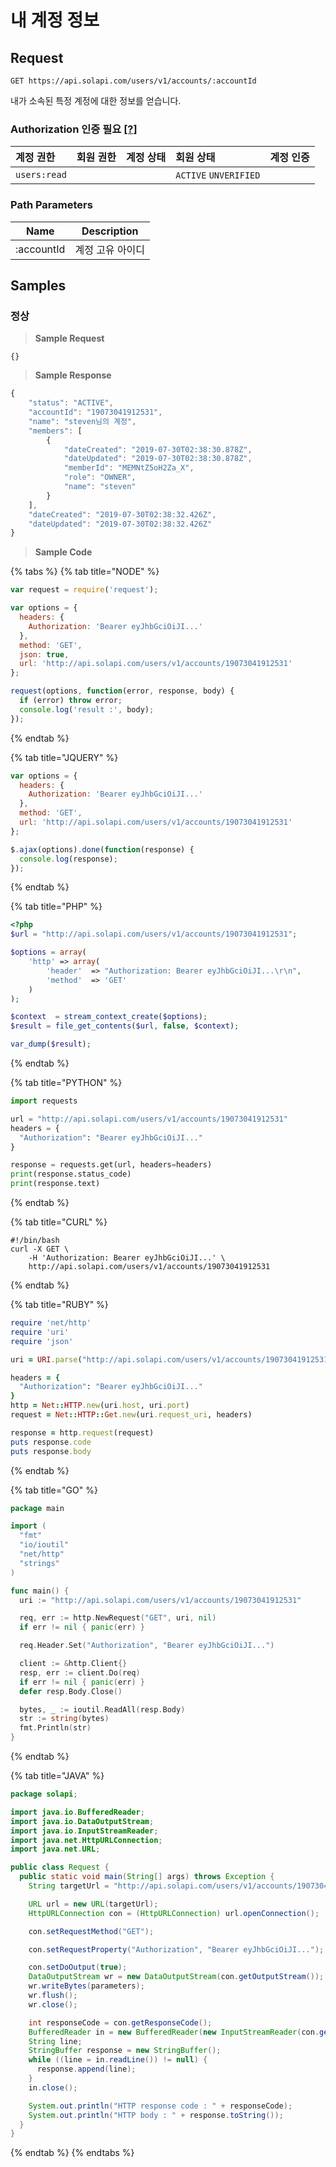 # 내 계정 정보

## Request

```text
GET https://api.solapi.com/users/v1/accounts/:accountId
```

내가 소속된 특정 계정에 대한 정보를 얻습니다.

### Authorization 인증 필요 [\[?\]](https://docs.solapi.com/authentication/overview)

| 계정 권한 | 회원 권한 | 계정 상태 | 회원 상태 | 계정 인증 |
| :--- | :--- | :--- | :--- | :---: |
| `users:read` |  |  | `ACTIVE` `UNVERIFIED` |  |

### Path Parameters

| Name | Description |
| :---: | :---: |
| :accountId | 계정 고유 아이디 |

## Samples

### 정상

> **Sample Request**

```text
{}
```

> **Sample Response**

```javascript
{
    "status": "ACTIVE",
    "accountId": "19073041912531",
    "name": "steven님의 계정",
    "members": [
        {
            "dateCreated": "2019-07-30T02:38:30.878Z",
            "dateUpdated": "2019-07-30T02:38:30.878Z",
            "memberId": "MEMNtZ5oH2Za_X",
            "role": "OWNER",
            "name": "steven"
        }
    ],
    "dateCreated": "2019-07-30T02:38:32.426Z",
    "dateUpdated": "2019-07-30T02:38:32.426Z"
}
```

> **Sample Code**

{% tabs %}
{% tab title="NODE" %}
```javascript
var request = require('request');

var options = {
  headers: {
    Authorization: 'Bearer eyJhbGciOiJI...'
  },
  method: 'GET',
  json: true,
  url: 'http://api.solapi.com/users/v1/accounts/19073041912531'
};

request(options, function(error, response, body) {
  if (error) throw error;
  console.log('result :', body);
});
```
{% endtab %}

{% tab title="JQUERY" %}
```javascript
var options = {
  headers: {
    Authorization: 'Bearer eyJhbGciOiJI...'
  },
  method: 'GET',
  url: 'http://api.solapi.com/users/v1/accounts/19073041912531'
};

$.ajax(options).done(function(response) {
  console.log(response);
});
```
{% endtab %}

{% tab title="PHP" %}
```php
<?php
$url = "http://api.solapi.com/users/v1/accounts/19073041912531";

$options = array(
    'http' => array(
        'header'  => "Authorization: Bearer eyJhbGciOiJI...\r\n",
        'method'  => 'GET'
    )
);

$context  = stream_context_create($options);
$result = file_get_contents($url, false, $context);

var_dump($result);
```
{% endtab %}

{% tab title="PYTHON" %}
```python
import requests

url = "http://api.solapi.com/users/v1/accounts/19073041912531"
headers = {
  "Authorization": "Bearer eyJhbGciOiJI..."
}

response = requests.get(url, headers=headers)
print(response.status_code)
print(response.text)
```
{% endtab %}

{% tab title="CURL" %}
```text
#!/bin/bash
curl -X GET \
    -H 'Authorization: Bearer eyJhbGciOiJI...' \
    http://api.solapi.com/users/v1/accounts/19073041912531
```
{% endtab %}

{% tab title="RUBY" %}
```ruby
require 'net/http'
require 'uri'
require 'json'

uri = URI.parse("http://api.solapi.com/users/v1/accounts/19073041912531")

headers = {
  "Authorization": "Bearer eyJhbGciOiJI..."
}
http = Net::HTTP.new(uri.host, uri.port)
request = Net::HTTP::Get.new(uri.request_uri, headers)

response = http.request(request)
puts response.code
puts response.body
```
{% endtab %}

{% tab title="GO" %}
```go
package main

import (
  "fmt"
  "io/ioutil"
  "net/http"
  "strings"
)

func main() {
  uri := "http://api.solapi.com/users/v1/accounts/19073041912531"

  req, err := http.NewRequest("GET", uri, nil)
  if err != nil { panic(err) }

  req.Header.Set("Authorization", "Bearer eyJhbGciOiJI...")

  client := &http.Client{}
  resp, err := client.Do(req)
  if err != nil { panic(err) }
  defer resp.Body.Close()

  bytes, _ := ioutil.ReadAll(resp.Body)
  str := string(bytes)
  fmt.Println(str)
}
```
{% endtab %}

{% tab title="JAVA" %}
```java
package solapi;

import java.io.BufferedReader;
import java.io.DataOutputStream;
import java.io.InputStreamReader;
import java.net.HttpURLConnection;
import java.net.URL;

public class Request {
  public static void main(String[] args) throws Exception {
    String targetUrl = "http://api.solapi.com/users/v1/accounts/19073041912531";

    URL url = new URL(targetUrl);
    HttpURLConnection con = (HttpURLConnection) url.openConnection();

    con.setRequestMethod("GET");

    con.setRequestProperty("Authorization", "Bearer eyJhbGciOiJI...");

    con.setDoOutput(true);
    DataOutputStream wr = new DataOutputStream(con.getOutputStream());
    wr.writeBytes(parameters);
    wr.flush();
    wr.close();

    int responseCode = con.getResponseCode();
    BufferedReader in = new BufferedReader(new InputStreamReader(con.getInputStream()));
    String line;
    StringBuffer response = new StringBuffer();
    while ((line = in.readLine()) != null) {
      response.append(line);
    }
    in.close();

    System.out.println("HTTP response code : " + responseCode);
    System.out.println("HTTP body : " + response.toString());
  }
}
```
{% endtab %}
{% endtabs %}

